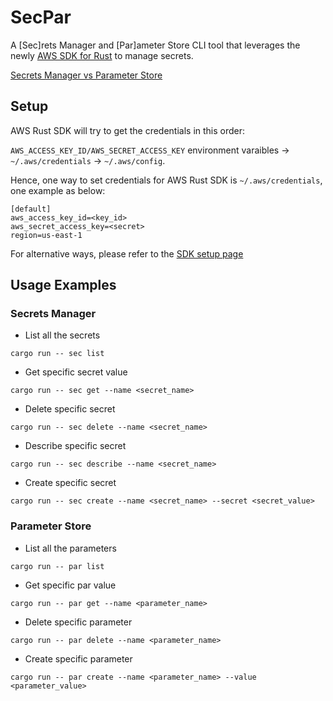 # SecPar

A [Sec]rets Manager and [Par]ameter Store CLI tool that leverages the newly [AWS SDK for Rust](https://github.com/awslabs/aws-sdk-rust) to manage secrets.

[Secrets Manager vs Parameter Store](https://medium.com/awesome-cloud/aws-difference-between-secrets-manager-and-parameter-store-systems-manager-f02686604eae)

## Setup
AWS Rust SDK will try to get the credentials in this order: 

`AWS_ACCESS_KEY_ID/AWS_SECRET_ACCESS_KEY` environment varaibles -> `~/.aws/credentials` -> `~/.aws/config`.

Hence, one way to set credentials for AWS Rust SDK is `~/.aws/credentials`, one example as below:
```console
[default]
aws_access_key_id=<key_id>
aws_secret_access_key=<secret>
region=us-east-1
```
For alternative ways, please refer to the [SDK setup page](https://docs.aws.amazon.com/sdk-for-java/v1/developer-guide/setup-credentials.html)


## Usage Examples

### Secrets Manager
- List all the secrets
```console
cargo run -- sec list
```
- Get specific secret value
```console
cargo run -- sec get --name <secret_name>
```
- Delete specific secret
```console
cargo run -- sec delete --name <secret_name>
```
- Describe specific secret
```console
cargo run -- sec describe --name <secret_name>
```
- Create specific secret
```console
cargo run -- sec create --name <secret_name> --secret <secret_value>
```

### Parameter Store
- List all the parameters
```console
cargo run -- par list
```
- Get specific par value
```console
cargo run -- par get --name <parameter_name>
```
- Delete specific parameter
```console
cargo run -- par delete --name <parameter_name>
```
- Create specific parameter
```console
cargo run -- par create --name <parameter_name> --value <parameter_value>
```